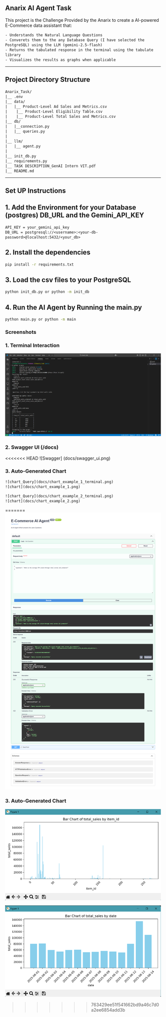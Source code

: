## Anarix AI Agent Task

This project is the Challenge Provided by the Anarix to create a AI-powered E-Commerce data assistant that:

    - Understands the Natural Language Questions
    - Converets them to the any Database Query (I have selected the PostgreSQL) using the LLM (gemini-2.5-flash)
    - Returns the tabulated response in the terminal using the tabulate library
    - Visualizes the results as graphs when applicable

---
## Project Directory Structure

```
Anarix_Task/
|__ .env
|__ data/
|   |__ Product-Level Ad Sales and Metrics.csv
|    |__ Product-Level Eligibility Table.csv
|    |__ Product-Level Total Sales and Metrics.csv
|__ db/
|   |__connection.py
|   |__ queries.py
|
|__ llm/
|   |__ agent.py
|
|__ init_db.py
|__ requirements.py
|__ TASK DESCRIPTION_GenAI Intern VIT.pdf
|__ README.md
```
---

## Set UP Instructions

## 1. Add the Environment for your Database (postgres) DB_URL and the Gemini_API_KEY

``` .env
API_KEY = your_gemini_api_key
DB_URL = postgresql://<username>:<your-db-password>@localhost:5432/<your_db>
```

## 2. Install the dependencies 
```bash
pip install -r requirements.txt
```

## 3. Load the csv files to your PostgreSQL
``` bash
python init_db.py or python -m init_db
```

## 4. Run the AI Agent by Running the main.py
``` bash
python main.py or python -m main
```
### Screenshots
### 1. Terminal Interaction
![Terminal Result](docs/terminal_output.png)

### 2. Swagger UI (/docs)
<<<<<<< HEAD
![Swagger] (docs/swagger_ui.png)

### 3. Auto-Generated Chart
``` Line Chart
![chart_Query](docs/chart_example_1_terminal.png)
![chart](docs/chart_example_1.png)
```
``` Bar Chart
![chart_Query](docs/chart_example_2_terminal.png)
![chart](docs/chart_example_2.png)
```
=======
![Swagger UI](docs/swagger_ui.png)

### 3. Auto-Generated Chart
![chart](docs/chart_example_1.png)

![chart](docs/chart_example_2.png)
>>>>>>> 763429ee51f541662bd9a46c7d0a2ee6854add3b
